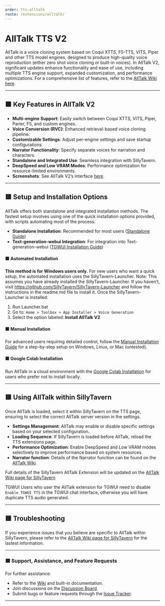 ```yaml
---
order: tts-alltalk
route: /extensions/alltalk/
---
```

# AllTalk TTS V2

AllTalk is a voice cloning system based on Coqui XTTS, F5-TTS, VITS, Piper and other TTS model engines, designed to produce high-quality voice reproduction (either zero shot voice cloning or built-in voices). In AllTalk V2, significant updates enhance functionality and ease of use, including multiple TTS engine support, expanded customization, and performance optimizations. For a comprehensive list of features, refer to the [AllTalk Wiki here](https://github.com/erew123/alltalk_tts/wiki).

---

## 🟩 Key Features in AllTalk V2
- **Multi-engine Support**: Easily switch between Coqui XTTS, VITS, Piper, Parler, F5, and custom engines.
- **Voice Conversion (RVC)**: Enhanced retrieval-based voice cloning pipeline.
- **Customizable Settings**: Adjust per-engine settings and save startup configurations.
- **Narrator Functionality**: Specify separate voices for narration and characters.
- **Standalone and Integrated Use**: Seamless integration with SillyTavern.
- **DeepSpeed and Low VRAM Modes**: Performance optimization for resource-limited environments.
- **Screenshots**: See AllTalk V2’s interface [here](https://github.com/erew123/alltalk_tts/discussions/237).

---

## 🟨 Setup and Installation Options

AllTalk offers both standalone and integrated installation methods. The fastest setup involves using one of the quick installation options provided, with scripts automating most of the process.

- **Standalone Installation**: Recommended for most users ([Standalone Guide](https://github.com/erew123/alltalk_tts/wiki/Install-%E2%80%90-Standalone-Installation))
- **Text-generation-webui Integration**: For integration into Text-generation-webui ([TGWUI Installation Guide](https://github.com/erew123/alltalk_tts/wiki/Install-%E2%80%90-Text%E2%80%90generation%E2%80%90webui-Installation))

#### 🟩 Automated Installation
**This method is for Windows users only.**
For new users who want a quick setup, the automated installation uses the SillyTavern-Launcher. 
Note: This assumes you have already installed the SillyTavern-Launcher. If you haven’t, visit https://github.com/SillyTavern/SillyTavern-Launcher and follow the instructions in the readme.md file to install it.
Once the SillyTavern-Launcher is installed:
1. Run Launcher.bat
2. Go to: `Home > Toolbox > App Installer > Voice Generation`
3. Select the option labeled: **Install AllTalk V2**

#### 🟩 Manual Installation
For advanced users requiring detailed control, follow the [Manual Installation Guide](https://github.com/erew123/alltalk_tts/wiki/Install-%E2%80%90-Manual-Installation-Guide) for a step-by-step setup on Windows, Linux, or Mac (untested).

#### 🟩 Google Colab Installation
Run AllTalk in a cloud environment with the [Google Colab Installation](https://github.com/erew123/alltalk_tts/wiki/Google-COLAB) for users who prefer not to install locally.

---

## 🟨 Using AllTalk within SillyTavern

Once AllTalk is loaded, select it within SillyTavern on the TTS page, ensuring to select the correct AllTalk server version in the settings.

- **Settings Management**: AllTalk may enable or disable specific settings based on your selected configuration.
- **Loading Sequence**: If SillyTavern is loaded before AllTalk, reload the TTS extensions page.
- **Performance Optimization**: Enable DeepSpeed and Low VRAM modes selectively to improve performance based on system resources.
- **Narrator function**: Details of the Narrator function can be found on the [AllTalk Wiki](https://github.com/erew123/alltalk_tts/wiki/Narrator-Function).

Full details of the SillyTavern AllTalk Extension will be updated on the [AllTalk Wiki page for SillyTavern](https://github.com/erew123/alltalk_tts/wiki/SillyTavern-Extension)

TGWUI Users who user the AllTalk extension for TGWUI need to disable `Enable TGWUI TTS` in the TGWUI chat interface, otherwise you will have duplicate TTS audio generated.

---

## 🟨 Troubleshooting

If you experience issues that you believe are specific to AllTalk within SillyTavern, please refer to the [AllTalk Wiki page for SillyTavern](https://github.com/erew123/alltalk_tts/wiki/SillyTavern-Extension) for the lastest information.

---

### 🟪 Support, Assistance, and Feature Requests

For further assistance:
- Refer to the [Wiki](https://github.com/erew123/alltalk_tts/wiki) and built-in documentation.
- Join discussions on the [Discussion Board](https://github.com/erew123/alltalk_tts/discussions/245).
- Submit bugs or feature requests through the [Issue Tracker](https://github.com/erew123/alltalk_tts/issues).

---
